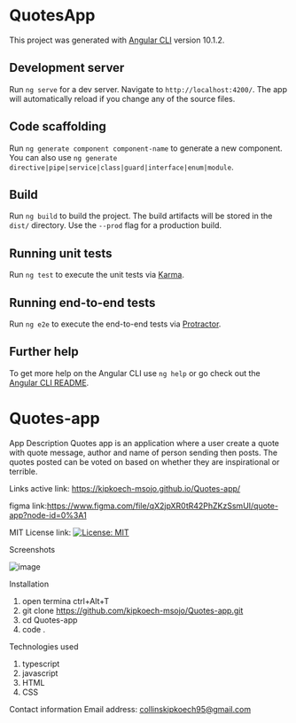 # QuotesApp

This project was generated with [Angular CLI](https://github.com/angular/angular-cli) version 10.1.2.

## Development server

Run `ng serve` for a dev server. Navigate to `http://localhost:4200/`. The app will automatically reload if you change any of the source files.

## Code scaffolding

Run `ng generate component component-name` to generate a new component. You can also use `ng generate directive|pipe|service|class|guard|interface|enum|module`.

## Build

Run `ng build` to build the project. The build artifacts will be stored in the `dist/` directory. Use the `--prod` flag for a production build.

## Running unit tests

Run `ng test` to execute the unit tests via [Karma](https://karma-runner.github.io).

## Running end-to-end tests

Run `ng e2e` to execute the end-to-end tests via [Protractor](http://www.protractortest.org/).

## Further help

To get more help on the Angular CLI use `ng help` or go check out the [Angular CLI README](https://github.com/angular/angular-cli/blob/master/README.md).
# Quotes-app
App Description
Quotes app is an application where a user create a quote with quote message, author and name of person sending then posts. The quotes posted can be voted on based on whether they are inspirational or terrible.

Links 
active link: https://kipkoech-msojo.github.io/Quotes-app/

figma link:https://www.figma.com/file/qX2jpXR0tR42PhZKzSsmUI/quote-app?node-id=0%3A1

MIT License link: [![License: MIT](https://img.shields.io/badge/License-MIT-yellow.svg)](https://opensource.org/licenses/MIT)

Screenshots

![image](https://user-images.githubusercontent.com/68596898/94392041-d90d9900-015f-11eb-923a-8693f59c18f2.png)

Installation

1. open termina ctrl+Alt+T
2. git clone https://github.com/kipkoech-msojo/Quotes-app.git
3. cd Quotes-app
4. code .

Technologies used
1. typescript
2. javascript
3. HTML
4. CSS

Contact information
Email address: collinskipkoech95@gmail.com


